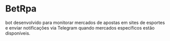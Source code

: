 # BetRpa
bot desenvolvido para monitorar mercados de apostas em sites de esportes e enviar notificações via Telegram quando mercados específicos estão disponíveis.
